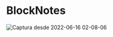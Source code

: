 # BlockNotes

![Captura desde 2022-06-16 02-08-06](https://user-images.githubusercontent.com/87668648/173995867-6c009869-95e6-4af3-89cb-957a47f7c6fc.png)
